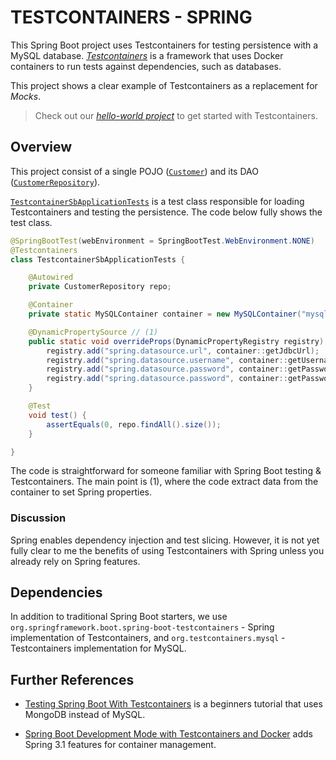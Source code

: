 # TESTCONTAINERS - SPRING
This Spring Boot project uses Testcontainers for testing persistence with a MySQL database. [_Testcontainers_](https://testcontainers.com) is a framework that uses Docker containers to run tests against dependencies, such as databases.

This project shows a clear example of Testcontainers as a replacement for _Mocks_.

> Check out our [_hello-world project_](https://github.com/gabrielcostasilva/testcontainers-hello-world.git) to get started with Testcontainers.

## Overview
This project consist of a single POJO ([`Customer`](./src/main/java/com/example/testcontainersb/Customer.java)) and its DAO ([`CustomerRepository`](./src/main/java/com/example/testcontainersb/CustomerRepository.java)). 

[`TestcontainerSbApplicationTests`](./src/test/java/com/example/testcontainersb/TestcontainerSbApplicationTests.java) is a test class responsible for loading Testcontainers and testing the persistence. The code below fully shows the test class.

```java
@SpringBootTest(webEnvironment = SpringBootTest.WebEnvironment.NONE)
@Testcontainers
class TestcontainerSbApplicationTests {

	@Autowired
	private CustomerRepository repo;

	@Container
	private static MySQLContainer container = new MySQLContainer("mysql:8.0.26");

	@DynamicPropertySource // (1)
	public static void overrideProps(DynamicPropertyRegistry registry) {
		registry.add("spring.datasource.url", container::getJdbcUrl);
		registry.add("spring.datasource.username", container::getUsername);
		registry.add("spring.datasource.password", container::getPassword);
		registry.add("spring.datasource.password", container::getPassword);
	}

	@Test
	void test() {
		assertEquals(0, repo.findAll().size());
	}

}
```
The code is straightforward for someone familiar with Spring Boot testing & Testcontainers. The main point is (1), where the code extract data from the container to set Spring properties.

### Discussion
Spring enables dependency injection and test slicing. However, it is not yet fully clear to me the benefits of using Testcontainers with Spring unless you already rely on Spring features. 


## Dependencies
In addition to traditional Spring Boot starters, we use `org.springframework.boot.spring-boot-testcontainers` - Spring implementation of Testcontainers, and `org.testcontainers.mysql` - Testcontainers implementation for MySQL.

## Further References

- [Testing Spring Boot With Testcontainers](https://blog.scottlogic.com/2023/02/27/testing-spring-boot-with-testcontainers.html) is a beginners tutorial that uses MongoDB instead of MySQL.

- [Spring Boot Development Mode with Testcontainers and Docker](https://piotrminkowski.com/2023/05/26/spring-boot-development-mode-with-testcontainers-and-docker/) adds Spring 3.1 features for container management.
